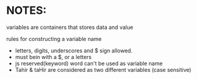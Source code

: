 # NOTES: 
variables are containers that stores data and value

rules for constructing a variable name
 - letters, digits, underscores and $ sign allowed.
 - must bein with a $, or a letters
 - js reserved(keyword) word can't be used as variable name
 - Tahir & taHir are considered as two different variables (case sensitive)
